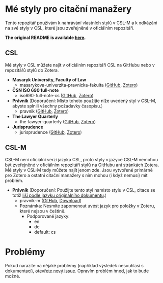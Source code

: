 # Mé styly pro citační manažery
Tento repozitář používám k nahrávání vlastních stylů v CSL-M a k odkázání na své styly v CSL, které jsou zveřejněné v oficiálním repozitáři.

**The original README is available [here](https://github.com/OTristanF/csl-styles).**

## CSL
Mé styly v CSL můžete najít v oficiálním repozitáři CSL na GitHubu nebo v repozitářů stylů do Zotera.

- **Masaryk University, Faculty of Law**
  - masarykova-univerzita-pravnicka-fakulta ([GitHub](https://github.com/citation-style-language/styles/blob/master/masarykova-univerzita-pravnicka-fakulta.csl), [Zotero](https://www.zotero.org/styles?q=id%3Amasarykova-univerzita-pravnicka-fakulta))
- **ČSN ISO 690 full-note**
  - iso690-full-note-cs ([GitHub](https://github.com/citation-style-language/styles/blob/master/iso690-full-note-cs.csl), [Zotero](https://www.zotero.org/styles?q=id%3Aiso690-full-note-cs))
- **Právník** (Doporučení: Místo tohoto použijte níže uvedený styl v CSL-M, abyste splnili všechny požadavky časopisu.)
  - pravnik ([GitHub](https://github.com/citation-style-language/styles/blob/master/pravnik.csl), [Zotero](https://www.zotero.org/styles?q=id%3Apravnik))
- **The Lawyer Quarterly**
  - the-lawyer-quarterly ([GitHub](https://github.com/citation-style-language/styles/tree/master/dependent/the-lawyer-quarterly.csl), [Zotero](https://www.zotero.org/styles?q=id%3Athe-lawyer-quarterly))
- **Jurisprudence**
  - jurisprudence ([GitHub](https://github.com/citation-style-language/styles/tree/master/dependent/jurisprudence.csl), [Zotero](https://www.zotero.org/styles?q=id%3Ajurisprudence))

## CSL-M
CSL-M není oficiální verzí jazyka CSL, proto styly v jazyce CSL-M nemohou být zveřejněné v oficiálním repozitáři stylů na GitHubu ani stránkách Zotera. Mé styly v CSL-M tedy můžete najít jenom zde. Jsou vytvořené primárně pro Zotero a ostatní citační manažery s ním mohou (i když nemusí) mít problém.

- **Právník** (Doporučení: Použijte tento styl namísto stylu v CSL, citace se totiž [liší podle jazyku originálního dokumentu](https://forums.zotero.org/discussion/85344/how-to-change-the-locale-for-a-term-to-match-the-document-language).)
  - pravnik-m ([GitHub](https://github.com/OTristanF/csl-styles/blob/master/csl-m/pravnik-m.csl), [Download](https://github.com/OTristanF/csl-styles/raw/master/csl-m/pravnik-m.csl))
  - Poznámka: Nesmíte zapomenout uvést jazyk pro položky v Zoteru, které nejsou v češtině.
    - Podporované jazyky:
      - en
      - de
      - default: cs

# Problémy
Pokud narazíte na nějaké problémy (například výsledek nesouhlasí s dokumentací), [otevřete nový issue](https://github.com/OTristanF/csl-styles/issues). Opravím problém hned, jak to bude možné.
